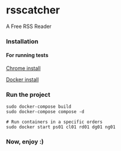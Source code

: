 # rsscatcher
A Free RSS Reader

### Installation

#### For running tests
[Chrome install](https://www.google.com/chrome/)

[Docker install](https://docs.docker.com/compose/install/#master-builds)

### Run the project

```
sudo docker-compose build
sudo docker-compose compose -d

# Run containers in a specific orders
sudo docker start ps01 cl01 rd01 dg01 ng01

```

### Now, enjoy :)
